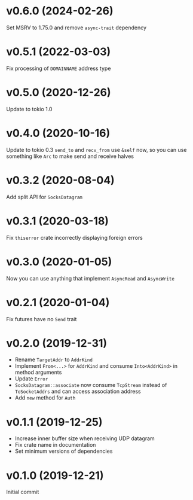 # v0.6.0 (2024-02-26)

Set MSRV to 1.75.0 and remove `async-trait` dependency

# v0.5.1 (2022-03-03)

Fix processing of `DOMAINNAME` address type

# v0.5.0 (2020-12-26)

Update to tokio 1.0

# v0.4.0 (2020-10-16)

Update to tokio 0.3
`send_to` and `recv_from` use `&self` now, so you can use something like `Arc` to make send and receive halves

# v0.3.2 (2020-08-04)

Add split API for `SocksDatagram`

# v0.3.1 (2020-03-18)

Fix `thiserror` crate incorrectly displaying foreign errors

# v0.3.0 (2020-01-05)

Now you can use anything that implement `AsyncRead` and `AsyncWrite`

# v0.2.1 (2020-01-04)

Fix futures have no `Send` trait

# v0.2.0 (2019-12-31)

* Rename `TargetAddr` to `AddrKind`
* Implement `From<...>` for `AddrKind` and consume `Into<AddrKind>` in method arguments
* Update `Error`
* `SocksDatagram::associate` now consume `TcpStream` instead of `ToSocketAddrs` and can access association address
* Add `new` method for `Auth`

# v0.1.1 (2019-12-25)

* Increase inner buffer size when receiving UDP datagram
* Fix crate name in documentation
* Set minimum versions of dependencies

# v0.1.0 (2019-12-21)

Initial commit
